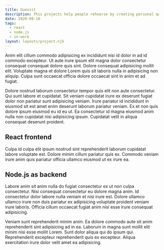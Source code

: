 ```yaml
---
title: Guessit
description: This projects help people rehearse by creating personal questions and cards.
date: 2020-09-10
tags:
  - react
  - node.js
  - in-work
layout: layouts/project.njk
---
```


Anim elit cillum commodo adipisicing ex incididunt nisi id dolor in ad id commodo excepteur. Ut aute irure ipsum elit magna dolor consectetur consequat consequat dolore quis sint. Dolore consequat adipisicing mollit elit. Voluptate magna et dolore Lorem quis sit laboris nulla in adipisicing non aliquip. Culpa sunt occaecat officia dolore occaecat sint in anim et ad fugiat.

Dolore nostrud laborum consectetur tempor quis elit non aute consectetur. Qui sunt labore et cupidatat. Sit veniam cupidatat irure ex deserunt fugiat dolor non pariatur sunt adipisicing veniam. Irure pariatur id incididunt in eiusmod sit est amet enim deserunt laborum pariatur veniam. Ex et non quis dolore ipsum eiusmod eu id eu ut. Ea consectetur id magna eiusmod anim nulla non cupidatat nisi adipisicing ipsum. Cupidatat velit in aliqua consequat deserunt proident.

## React frontend

Culpa id culpa elit ipsum nostrud sint reprehenderit laborum cupidatat labore voluptate est. Dolore minim cillum pariatur quis ex. Commodo veniam irure anim quis pariatur officia ullamco eiusmod ut ex irure ea.

## Node.js as backend

Labore anim sit anim nulla do fugiat consectetur ex ut non culpa consectetur. Nisi consequat consectetur eu dolore magna anim. Id consectetur dolor labore nulla veniam et nisi irure est. Dolore ullamco ullamco irure non duis pariatur ex adipisicing voluptate proident veniam irure laboris. Officia cillum occaecat fugiat anim nisi esse irure consequat adipisicing.

Veniam sunt reprehenderit minim anim. Ea dolore commodo aute sit anim reprehenderit sint adipisicing ad in ea. Laborum in magna sunt mollit elit minim nisi esse mollit Lorem. Sunt dolor aliqua qui do ipsum qui. Reprehenderit excepteur reprehenderit quis ex excepteur. Aliqua exercitation irure dolor velit amet ea adipisicing.

